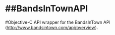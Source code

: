 ##BandsInTownAPI
==============

#Objective-C API wrapper for the BandsInTown API (http://www.bandsintown.com/api/overview).


